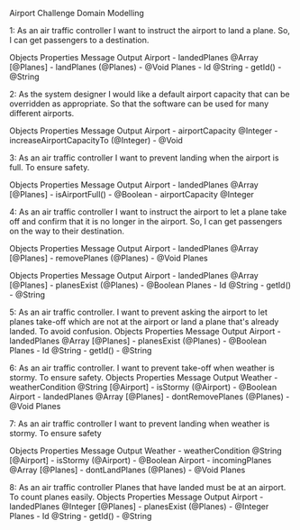 Airport Challenge Domain Modelling

1:
As an air traffic controller
I want to instruct the airport to land a plane.
So, I can get passengers to a destination.

Objects	Properties	Message	Output
Airport - landedPlanes @Array [@Planes] - landPlanes (@Planes) -	@Void
Planes - Id @String - getId() - @String

2:
As the system designer
I would like a default airport capacity that can be overridden as appropriate.
So that the software can be used for many different airports.

Objects	Properties	Message	Output
Airport - airportCapacity @Integer - increaseAirportCapacityTo (@Integer) -	@Void
			

3:
As an air traffic controller
I want to prevent landing when the airport is full.
To ensure safety.

Objects	Properties	Message	Output
Airport - landedPlanes @Array [@Planes] - isAirportFull() -	@Boolean
        - airportCapacity @Integer		

4:
As an air traffic controller
I want to instruct the airport to let a plane take off and confirm that it is no longer in the airport.
So, I can get passengers on the way to their destination.

Objects	Properties	Message	Output
Airport - landedPlanes @Array [@Planes] - removePlanes (@Planes) - @Void
Planes			

Objects	Properties	Message	Output
Airport - landedPlanes @Array [@Planes] - planesExist (@Planes) - @Boolean
Planes - Id @String - getId() -	@String

5:
As an air traffic controller.
I want to prevent asking the airport to let planes take-off which are not at the airport or land a plane that's already landed.
To avoid confusion.
Objects	Properties	Message	Output
Airport - landedPlanes @Array [@Planes] - planesExist (@Planes) - @Boolean
Planes - Id @String - getId() -	@String

6:
As an air traffic controller.
I want to prevent take-off when weather is stormy.
To ensure safety.
Objects	Properties	Message	Output
Weather - weatherCondition @String [@Airport] -	isStormy (@Airport) - @Boolean
Airport	- landedPlanes @Array [@Planes]	- dontRemovePlanes (@Planes) - @Void
Planes			

7:
As an air traffic controller
I want to prevent landing when weather is stormy.
To ensure safety

Objects	Properties	Message	Output
Weather	- weatherCondition @String [@Airport] - isStormy (@Airport)	- @Boolean
Airport	- incomingPlanes @Array [@Planes] - dontLandPlanes (@Planes) - @Void
Planes			


8:
As an air traffic controller
Planes that have landed must be at an airport.
To count planes easily.
Objects	Properties	Message	Output
Airport	- landedPlanes @Integer [@Planes] - planesExist (@Planes) - @Integer
Planes - Id @String	- getId() - @String


